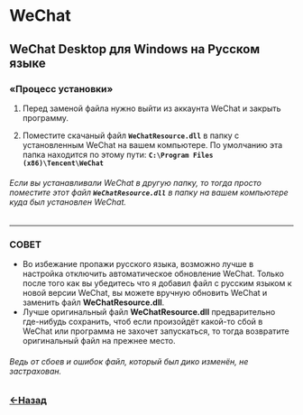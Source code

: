 # WeChat
## WeChat Desktop для Windows на Русском языке

### **«Процесс установки»**
1. Перед заменой файла нужно выйти из аккаунта WeChat и закрыть программу.

2. Поместите скачаный файл **`WeChatResource.dll`** в папку с установленным WeChat на вашем компьютере. По умолчанию эта папка находится по этому пути: **`C:\Program Files (x86)\Tencent\WeChat`**

###### Если вы устанавливали WeChat в другую папку, то тогда просто поместите этот файл **`WeChatResource.dll`** в папку на вашем компьютере куда был установлен WeChat.

----

### СОВЕТ
- Во избежание пропажи русского языка, возможно лучше в настройка отключить автоматическое обновление WeChat. Только после того как вы убедитесь что я добавил файл с русским языком к новой версии WeChat, вы можете вручную обновить WeChat и заменить файл **WeChatResource.dll**.
- Лучше оригинальный файл **WeChatResource.dll** предварительно где-нибудь сохранить, чтоб если произойдёт какой-то сбой в WeChat или программа не захочет запускаться, то тогда возвратите оригинальный файл на прежнее место.

###### Ведь от сбоев и ошибок файл, который был дико изменён, не застрахован.

### [←Назад](https://github.com/Li-Heping/WeChat/blob/main/WeChat%20for%20Windows/README.md)
